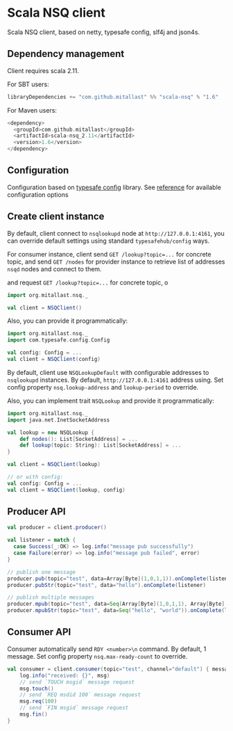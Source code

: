 # Scala NSQ client

Scala NSQ client, based on netty, typesafe config, slf4j and json4s.

## Dependency management

Client requires scala 2.11.

For SBT users:

```scala
libraryDependencies += "com.github.mitallast" %% "scala-nsq" % "1.6"
```

For Maven users:

```scala
<dependency>
  <groupId>com.github.mitallast</groupId>
  <artifactId>scala-nsq_2.11</artifactId>
  <version>1.6</version>
</dependency>
```


## Configuration

Configuration based on [typesafe config](https://github.com/typesafehub/config) library.
See [reference](https://github.com/mitallast/scala-nsq/blob/master/src/main/resources/reference.conf) 
for available configuration options

## Create client instance

By default, client connect to `nsqlookupd` node at `http://127.0.0.1:4161`, you can override 
default settings using standard `typesafehub/config` ways.

For consumer instance, client send `GET /lookup?topic=...` for concrete topic, and
send `GET /nodes` for provider instance to retrieve list of addresses `nsqd` nodes and connect to them.

and request `GET /lookup?topic=...`
for concrete topic, o

```scala
import org.mitallast.nsq._

val client = NSQClient()
```


Also, you can provide it programmatically:

```scala
import org.mitallast.nsq._
import com.typesafe.config.Config

val config: Config = ...
val client = NSQClient(config)
```

By default, client use `NSQLookupDefault` with configurable addresses
to `nsqlookupd` instances. By default, `http://127.0.0.1:4161` address using.
Set config property `nsq.lookup-address` and `lookup-period` to override.

Also, you can implement trait `NSQLookup` and provide it programmatically:

```scala
import org.mitallast.nsq._
import java.net.InetSocketAddress

val lookup = new NSQLookup {
    def nodes(): List[SocketAddress] = ...
    def lookup(topic: String): List[SocketAddress] = ...
}

val client = NSQClient(lookup)

// or with config:
val config: Config = ...
val client = NSQClient(lookup, config)
```


## Producer API

```scala
val producer = client.producer()

val listener = match {
  case Success(_:OK) => log.info("message pub successfully")
  case Failure(error) => log.info("message pub failed", error)
}

// publish one message 
producer.pub(topic="test", data=Array[Byte](1,0,1,1)).onComplete(listener)
producer.pubStr(topic="test", data="hello").onComplete(listener)

// publish multiple messages
producer.mpub(topic="test", data=Seq(Array[Byte](1,0,1,1), Array[Byte](1,0,1,1))).onComplete(listener)
producer.mpubStr(topic="test", data=Seq("hello", "world")).onComplete(listener)
```


## Consumer API

Consumer automatically send `RDY <number>\n` command. By default, 1 message.
Set config property `nsq.max-ready-count` to override. 


```scala
val consumer = client.consumer(topic="test", channel="default") { message =>
    log.info("received: {}", msg)
    // send `TOUCH msgid` message request 
    msg.touch() 
    // send `REQ msdid 100` message request
    msg.req(100)
    // send `FIN msgid` message request
    msg.fin()
}
```
